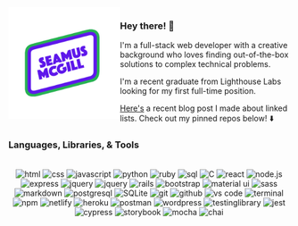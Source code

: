 <img src="https://github.com/seamusmcgill/seamusmcgill/blob/cbe72ca15571ec3a2c1733cbe8abdb44bd82708f/SM%20Logo%20Final.png?raw=true" align="left" height="200" width="200">

### <b>Hey there!</b> 👋

I'm a full-stack web developer with a creative background who loves finding out-of-the-box solutions to complex technical problems.

I'm a recent graduate from Lighthouse Labs looking for my first full-time position. 

[Here's](https://medium.com/@seamymcg/wtf-is-a-linked-list-and-why-should-i-care-b55c2ca55bea) a recent blog post I made about linked lists. Check out my pinned repos below! ⬇️

### <b>Languages, Libraries, & Tools</b>

<br>

<div align="center">
<img src="https://img.shields.io/badge/HTML-E34F26?style=for-the-badge&logo=html5&logoColor=white" alt="html" />
<img src="https://img.shields.io/badge/css-1572B6?style=for-the-badge&logo=css3&logoColor=white" alt="css" />
<img src="https://img.shields.io/badge/JavaScript-F7DF1E?style=for-the-badge&logo=javascript&logoColor=black" alt="javascript" />
<img src="https://img.shields.io/badge/python-3776AB?style=for-the-badge&logo=python&logoColor=white" alt="python" />
<img src="https://img.shields.io/badge/Ruby-CC342D?style=for-the-badge&logo=ruby&logoColor=white" alt="ruby" />
<img src="https://img.shields.io/badge/SQL-407AFC?style=for-the-badge&logo=icloud&logoColor=white" alt="sql" />
<img src="https://img.shields.io/badge/C-A8B9CC?style=for-the-badge&logo=c&logoColor=white" alt="C" />
<img src="https://img.shields.io/badge/React-61DAFB?style=for-the-badge&logo=react&logoColor=black" alt="react" />
<img src="https://img.shields.io/badge/node.js-339933?style=for-the-badge&logo=node-dot-js&logoColor=white" alt="node.js" />
<img src="https://img.shields.io/badge/express-000000?style=for-the-badge&logo=express&logoColor=white" alt="express" />
<img src="https://img.shields.io/badge/jQuery-0769AD?style=for-the-badge&logo=jquery&logoColor=white" alt="jquery" />
<img src="https://img.shields.io/badge/flask-000000?style=for-the-badge&logo=flask&logoColor=white" alt="jquery" />
<img src="https://img.shields.io/badge/Ruby%20on%20rails-CC0000?style=for-the-badge&logo=ruby%20on%20rails&logoColor=white" alt="rails" />
<img src="https://img.shields.io/badge/bootstrap-7952B3?style=for-the-badge&logo=bootstrap&logoColor=white" alt="bootstrap" />
<img src="https://img.shields.io/badge/material%20ui-0081CB?style=for-the-badge&logo=mui&logoColor=white" alt="material ui" />
<img src="https://img.shields.io/badge/sass-CC6699?style=for-the-badge&logo=sass&logoColor=white" alt="sass" />
<img src="https://img.shields.io/badge/Markdown-000000?style=for-the-badge&logo=markdown&logoColor=white" alt="markdown" />
<img src="https://img.shields.io/badge/postgresql-336791?style=for-the-badge&logo=postgresql&logoColor=white" alt="postgresql" />
<img src="https://img.shields.io/badge/sqlite-003B57?style=for-the-badge&logo=sqlite&logoColor=white" alt="SQLite" />
<img src="https://img.shields.io/badge/Git-F05032?style=for-the-badge&logo=git&logoColor=white" alt="git" />
<img src="https://img.shields.io/badge/GitHub-100000?style=for-the-badge&logo=github&logoColor=white" alt="github" />
<img src="https://img.shields.io/badge/vs%20code-007ACC?style=for-the-badge&logo=visual%20studio%20code&logoColor=white" alt="vs code" />
<img src="https://img.shields.io/badge/terminal-black?style=for-the-badge&logo=windows%20terminal&logoColor=white" alt="terminal" />
<img src="https://img.shields.io/badge/npm-CB3837?style=for-the-badge&logo=npm&logoColor=white" alt="npm" />
<img src="https://img.shields.io/badge/Netlify-00C7B7?style=for-the-badge&logo=netlify&logoColor=white" alt="netlify" />
<img src="https://img.shields.io/badge/Heroku-430098?style=for-the-badge&logo=heroku&logoColor=white" alt="heroku" />
<img src="https://img.shields.io/badge/postman-FF6C37?style=for-the-badge&logo=postman&logoColor=white" alt="postman" />
<img src="https://img.shields.io/badge/wordpress-21759b?style=for-the-badge&logo=wordpress&logoColor=white" alt="wordpress" />
<img src="https://img.shields.io/badge/testing%20library-E33332?style=for-the-badge&logo=testinglibrary&logoColor=white" alt="testinglibrary" />
<img src="https://img.shields.io/badge/jest-C21325?style=for-the-badge&logo=jest&logoColor=white" alt="jest" />
<img src="https://img.shields.io/badge/-Cypress-17202C?style=for-the-badge&logo=cypress&logoColor=white" alt="cypress"/>
<img src="https://img.shields.io/badge/-storybook-FF4785?style=for-the-badge&logo=storybook&logoColor=white" alt="storybook"/>
<img src="https://img.shields.io/badge/-mocha-8D6748?style=for-the-badge&logo=storybook&logoColor=white" alt="mocha"/>
<img src="https://img.shields.io/badge/-chai-A30701?style=for-the-badge&logo=chai&logoColor=white" alt="chai"/>
</div>



<!--
**seamusmcgill/seamusmcgill** is a ✨ _special_ ✨ repository because its `README.md` (this file) appears on your GitHub profile.

Here are some ideas to get you started:

- 🔭 I’m currently working on ...
- 🌱 I’m currently learning ...
- 👯 I’m looking to collaborate on ...
- 🤔 I’m looking for help with ...
- 💬 Ask me about ...
- 📫 How to reach me: ...
- 😄 Pronouns: ...
- ⚡ Fun fact: ...
-->
